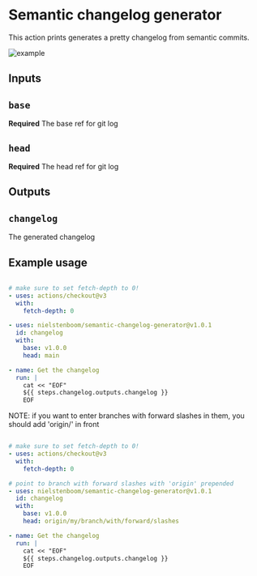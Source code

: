 # Semantic changelog generator

This action prints generates a pretty changelog from semantic commits.

![example](example.png)


## Inputs

## `base`

**Required** The base ref for git log

## `head`

**Required** The head ref for git log

## Outputs

## `changelog`

The generated changelog

## Example usage

```yaml

# make sure to set fetch-depth to 0!
- uses: actions/checkout@v3
  with:
    fetch-depth: 0

- uses: nielstenboom/semantic-changelog-generator@v1.0.1
  id: changelog
  with:
    base: v1.0.0
    head: main

- name: Get the changelog
  run: |
    cat << "EOF"
    ${{ steps.changelog.outputs.changelog }}
    EOF
```

NOTE: if you want to enter branches with forward slashes in them, you should add 'origin/' in front

```yaml

# make sure to set fetch-depth to 0!
- uses: actions/checkout@v3
  with:
    fetch-depth: 0

# point to branch with forward slashes with 'origin' prepended
- uses: nielstenboom/semantic-changelog-generator@v1.0.1
  id: changelog
  with:
    base: v1.0.0
    head: origin/my/branch/with/forward/slashes

- name: Get the changelog
  run: |
    cat << "EOF"
    ${{ steps.changelog.outputs.changelog }}
    EOF
```
